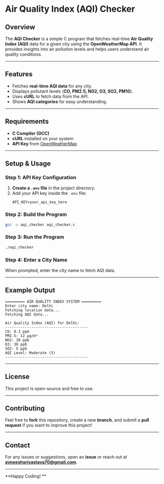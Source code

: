 # Air Quality Index (AQI) Checker

## Overview
The **AQI Checker** is a simple C program that fetches real-time **Air Quality Index (AQI)** data for a given city using the **OpenWeatherMap API**. It provides insights into air pollution levels and helps users understand air quality conditions.

---

##  Features
- Fetches **real-time AQI data** for any city.
- Displays pollutant levels (**CO, PM2.5, NO2, O3, SO2, PM10**).
- Uses **cURL** to fetch data from the API.
- Shows **AQI categories** for easy understanding.

---

##  Requirements
- **C Compiler (GCC)**
- **cURL** installed on your system
- **API Key** from [OpenWeatherMap](https://home.openweathermap.org/api_keys)

---

##  Setup & Usage

### Step 1: API Key Configuration
1. **Create a `.env` file** in the project directory.
2. Add your API key inside the `.env` file:
   ```
   API_KEY=your_api_key_here
   ```

### Step 2: Build the Program
```sh
gcc -o aqi_checker aqi_checker.c
```

### Step 3: Run the Program
```sh
./aqi_checker
```

###  Step 4: Enter a City Name
When prompted, enter the city name to fetch AQI data.

---

## Example Output
```
========= AIR QUALITY INDEX SYSTEM =========
Enter city name: Delhi
Fetching location data...
Fetching AQI data...

Air Quality Index (AQI) for Delhi:
--------------------------------------
CO: 0.3 ppm
PM2.5: 12 µg/m³
NO2: 20 ppb
O3: 30 ppb
SO2: 5 ppb
AQI Level: Moderate (3)
--------------------------------------
```

---

##  License
This project is open-source and free to use.

---

##  Contributing
Feel free to **fork** this repository, create a new **branch**, and submit a **pull request** if you want to improve this project!

---

##  Contact
For any issues or suggestions, open an **issue** or reach out at **avneeshsrivastava70@gmail.com**.

---

**Happy Coding! **
